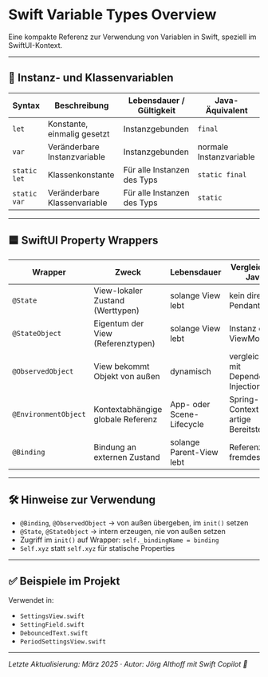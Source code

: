 # Swift Variable Types Overview

Eine kompakte Referenz zur Verwendung von Variablen in Swift, speziell im SwiftUI-Kontext.

---

## 🔸 Instanz- und Klassenvariablen

| Syntax            | Beschreibung                        | Lebensdauer / Gültigkeit        | Java-Äquivalent            |
|-------------------|--------------------------------------|----------------------------------|-----------------------------|
| `let`             | Konstante, einmalig gesetzt          | Instanzgebunden                  | `final`                    |
| `var`             | Veränderbare Instanzvariable         | Instanzgebunden                  | normale Instanzvariable     |
| `static let`      | Klassenkonstante                     | Für alle Instanzen des Typs      | `static final`              |
| `static var`      | Veränderbare Klassenvariable         | Für alle Instanzen des Typs      | `static`                    |

---

## 🟦 SwiftUI Property Wrappers

| Wrapper               | Zweck                                  | Lebensdauer                | Vergleich zu Java                      |
|-----------------------|----------------------------------------|-----------------------------|----------------------------------------|
| `@State`              | View-lokaler Zustand (Werttypen)       | solange View lebt          | kein direktes Pendant                  |
| `@StateObject`        | Eigentum der View (Referenztypen)      | solange View lebt          | Instanz eines ViewModels               |
| `@ObservedObject`     | View bekommt Objekt von außen          | dynamisch                  | vergleichbar mit Dependency Injection |
| `@EnvironmentObject`  | Kontextabhängige globale Referenz      | App- oder Scene-Lifecycle  | Spring-Context-artige Bereitstellung  |
| `@Binding`            | Bindung an externen Zustand            | solange Parent-View lebt   | Referenz auf fremdes Feld             |

---

## 🛠 Hinweise zur Verwendung

- `@Binding`, `@ObservedObject` → von außen übergeben, im `init()` setzen
- `@State`, `@StateObject` → intern erzeugen, nie von außen setzen
- Zugriff im `init()` auf Wrapper: `self._bindingName = binding`
- `Self.xyz` statt `self.xyz` für statische Properties

---

## ✅ Beispiele im Projekt

Verwendet in:
- `SettingsView.swift`
- `SettingField.swift`
- `DebouncedText.swift`
- `PeriodSettingsView.swift`

---

*Letzte Aktualisierung: März 2025 · Autor: Jörg Althoff mit Swift Copilot 🤖*